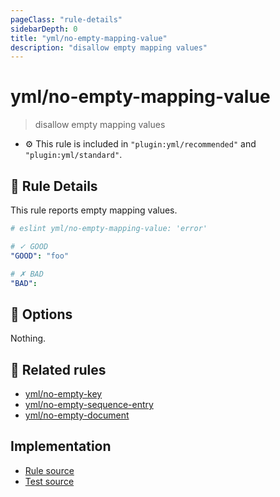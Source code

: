 ```yaml
---
pageClass: "rule-details"
sidebarDepth: 0
title: "yml/no-empty-mapping-value"
description: "disallow empty mapping values"
---
```

# yml/no-empty-mapping-value

> disallow empty mapping values

- :gear: This rule is included in `"plugin:yml/recommended"` and `"plugin:yml/standard"`.

## :book: Rule Details

This rule reports empty mapping values.

<eslint-code-block>

<!-- eslint-skip -->

```yaml
# eslint yml/no-empty-mapping-value: 'error'

# ✓ GOOD
"GOOD": "foo"

# ✗ BAD
"BAD": 
```

</eslint-code-block>

## :wrench: Options

Nothing.

## :couple: Related rules

- [yml/no-empty-key]
- [yml/no-empty-sequence-entry]
- [yml/no-empty-document]

[yml/no-empty-key]: ./no-empty-key.md
[yml/no-empty-sequence-entry]: ./no-empty-sequence-entry.md
[yml/no-empty-document]: ./no-empty-document.md

## Implementation

- [Rule source](https://github.com/ota-meshi/eslint-plugin-yml/blob/master/src/rules/no-empty-mapping-value.ts)
- [Test source](https://github.com/ota-meshi/eslint-plugin-yml/blob/master/tests/src/rules/no-empty-mapping-value.js)
